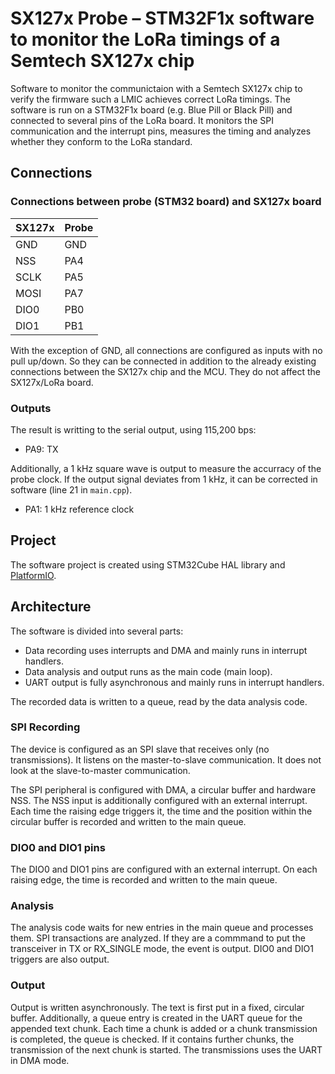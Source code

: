 # SX127x Probe – STM32F1x software to monitor the LoRa timings of a Semtech SX127x chip

Software to monitor the communictaion with a Semtech SX127x chip to verify the firmware such a LMIC achieves correct LoRa timings. The software is run on a STM32F1x board (e.g. Blue Pill or Black Pill) and connected to  several pins of the LoRa board. It monitors the SPI communication and the interrupt pins, measures the timing and analyzes whether they conform to the LoRa standard.


## Connections

### Connections between probe (STM32 board) and SX127x board

| SX127x     | Probe     |
| ---------- | --------- |
| GND        | GND       |
| NSS        | PA4       |
| SCLK       | PA5       |
| MOSI       | PA7       |
| DIO0       | PB0       |
| DIO1       | PB1       |

With the exception of GND, all connections are configured as inputs with no pull up/down. So they can be connected in addition to the already existing connections between the SX127x chip and the MCU. They do not affect the SX127x/LoRa board.

### Outputs

The result is writting to the serial output, using 115,200 bps:

- PA9: TX

Additionally, a 1 kHz square wave is output to measure the accurracy of the probe clock. If the output signal deviates from 1 kHz, it can be corrected in software (line 21 in `main.cpp`).

- PA1: 1 kHz reference clock


## Project

The software project is created using STM32Cube HAL library and [PlatformIO](https://platformio.org/).


## Architecture

The software is divided into several parts:

- Data recording uses interrupts and DMA and mainly runs in interrupt handlers.
- Data analysis and output runs as the main code (main loop).
- UART output is fully asynchronous and mainly runs in interrupt handlers.

The recorded data is written to a queue, read by the data analysis code.


### SPI Recording

The device is configured as an SPI slave that receives only (no transmissions). It listens on the master-to-slave communication. It does not look at the slave-to-master communication.

The SPI peripheral is configured with DMA, a circular buffer and hardware NSS. The NSS input is additionally configured with an external interrupt. Each time the raising edge triggers it, the time and the position within the circular buffer is recorded and written to the main queue.


### DIO0 and DIO1 pins

The DIO0 and DIO1 pins are configured with an external interrupt. On each raising edge, the time is recorded and written to the main queue.


### Analysis

The analysis code waits for new entries in the main queue and processes them. SPI transactions are analyzed. If they are a commmand to put the transceiver in TX or RX_SINGLE mode, the event is output. DIO0 and DIO1 triggers are also output.

### Output

Output is written asynchronously. The text is first put in a fixed, circular buffer. Additionally, a queue entry is created in the UART queue for the appended text chunk. Each time a chunk is added or a chunk transmission is completed, the queue is checked. If it contains further chunks, the transmission of the next chunk is started. The transmissions uses the UART in DMA mode.
